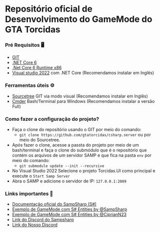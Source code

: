 # Repositório oficial de Desenvolvimento do GameMode do GTA Torcidas

### Pré Requisitos 🖥
- [GIT](https://git-scm.com/download/win)
- [.NET Core 6](https://dotnet.microsoft.com/pt-br/download/dotnet/thank-you/sdk-6.0.417-windows-x64-installer)
- [.Net Core 6 Runtime x86](https://dotnet.microsoft.com/pt-br/download/dotnet/thank-you/runtime-6.0.25-windows-x86-binaries)
- [Visual studio 2022](https://visualstudio.microsoft.com/pt-br/vs/community/) com .NET Core (Recomendamos instalar em Inglês)

### Ferramentas úteis ⚙️
- [Sourcetree](https://www.sourcetreeapp.com/) GIT via modo visual (Recomendamos instalar em Inglês)
- [Cmder](https://cmder.app/) Bash/Terminal para Windows (Recomendamos instalar a versão Full)

### Como fazer a configuração do projeto?
- Faça o clone do repositório usando o GIT por meio do comando:
   - `git clone https://github.com/gtatorcidas/csharp.server` ou por meio do Sourcetree.
- Após fazer o clone, acesse a passta do projeto por meio de um bash/terminal e faça o clone do submódulo que é o repositório que contém os arquivos de um servidor SAMP e que fica na pasta `env` por meio do comando:
  - `git submodule update --init --recursive`
- No Visual Studio 2022 Selecione o projeto Torcidas.UI como principal e execute o `Start Samp Server`
- Abra o SAMP e adicione o servidor de IP: `127.0.0.1:2009`

### Links importantes 📜
- [Documentação oficial do SampSharp (S#)](https://sampsharp.net/)
- [Exemplo de GameMode com S# Entities by @SampSharp](https://github.com/SampSharp/sample-ecs-grandlarc)
- [Exemplo de GameMode com S# Entities by @CiprianN23](https://github.com/CiprianN23/PrisonRP)
- [Link do Discord do Sampsharp](https://discord.gg/gwcHpqp)
- [Link do Nosso Discord](https://discord.gg/sWyDf3SR)
